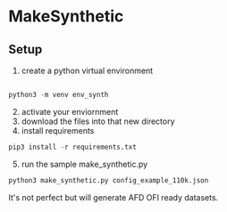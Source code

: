 # MakeSynthetic

## Setup

1. create a python virtual environment 

```python

python3 -m venv env_synth
```
2. activate your enviornment 
3. download the files into that new directory
4. install requirements 

```python
pip3 install -r requirements.txt
```
5. run the sample make_synthetic.py 

```python
python3 make_synthetic.py config_example_110k.json                

```

It's not perfect but will generate AFD OFI ready datasets. 

